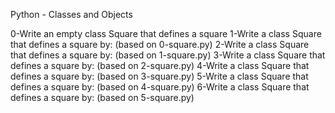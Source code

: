 Python - Classes and Objects

0-Write an empty class Square that defines a square
1-Write a class Square that defines a square by: (based on 0-square.py)
2-Write a class Square that defines a square by: (based on 1-square.py)
3-Write a class Square that defines a square by: (based on 2-square.py)
4-Write a class Square that defines a square by: (based on 3-square.py)
5-Write a class Square that defines a square by: (based on 4-square.py)
6-Write a class Square that defines a square by: (based on 5-square.py)

